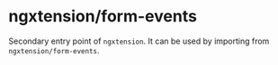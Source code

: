 # ngxtension/form-events

Secondary entry point of `ngxtension`. It can be used by importing from `ngxtension/form-events`.
